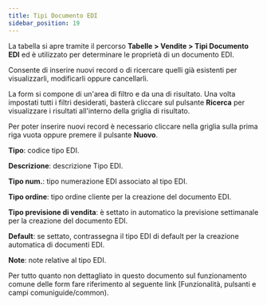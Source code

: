 ```yaml
---
title: Tipi Documento EDI
sidebar_position: 19
---
```


La tabella si apre tramite il percorso **Tabelle > Vendite > Tipi Documento EDI** ed è utilizzato per determinare le proprietà di un documento EDI.

Consente di inserire nuovi record o di ricercare quelli già esistenti per visualizzarli, modificarli oppure cancellarli.

La form si compone di un'area di filtro e da una di risultato. Una volta impostati tutti i filtri desiderati, basterà cliccare sul pulsante **Ricerca** per visualizzare i risultati all'interno della griglia di risultato.

Per poter inserire nuovi record è necessario cliccare nella griglia sulla prima riga vuota oppure premere il pulsante **Nuovo**.

**Tipo**: codice tipo EDI.

**Descrizione**: descrizione Tipo EDI.

**Tipo num.**: tipo numerazione EDI associato al tipo EDI.

**Tipo ordine**: tipo ordine cliente per la creazione del documento EDI.

**Tipo previsione di vendita**: è settato in automatico la previsione settimanale per la creazione del documento EDI.

**Default**: se settato, contrassegna il tipo EDI di default per la creazione automatica di documenti EDI.

**Note**: note relative al tipo EDI.

Per tutto quanto non dettagliato in questo documento sul funzionamento comune delle form fare riferimento al seguente link [Funzionalità, pulsanti e campi comuniguide/common).